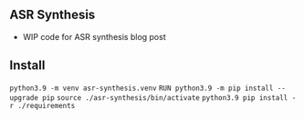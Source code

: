## ASR Synthesis
- WIP code for ASR synthesis blog post

## Install
`python3.9 -m venv asr-synthesis.venv`
`RUN python3.9 -m pip install --upgrade pip`
`source ./asr-synthesis/bin/activate`
`python3.9 pip install -r ./requirements`